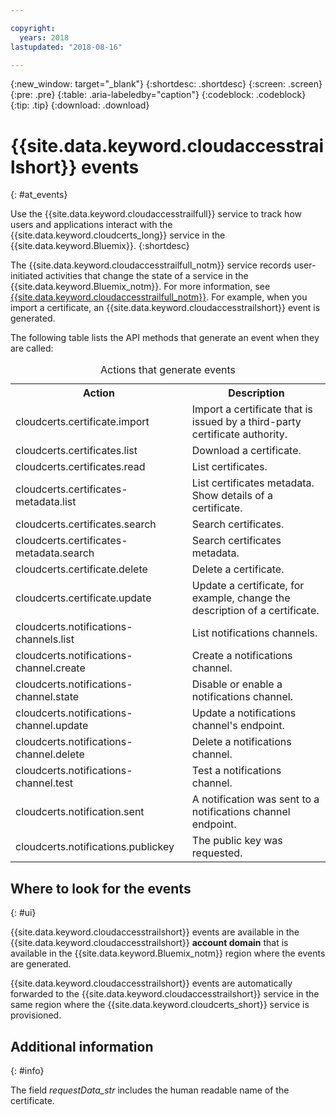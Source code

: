 ```yaml
---

copyright:
  years: 2018
lastupdated: "2018-08-16"

---
```


{:new_window: target="_blank"}
{:shortdesc: .shortdesc}
{:screen: .screen}
{:pre: .pre}
{:table: .aria-labeledby="caption"}
{:codeblock: .codeblock}
{:tip: .tip}
{:download: .download}


# {{site.data.keyword.cloudaccesstrailshort}} events  
{: #at_events}

Use the {{site.data.keyword.cloudaccesstrailfull}} service to track how users and applications interact with the {{site.data.keyword.cloudcerts_long}} service in the {{site.data.keyword.Bluemix}}.
{:shortdesc}

The {{site.data.keyword.cloudaccesstrailfull_notm}} service records user-initiated activities that change the state of a service in the {{site.data.keyword.Bluemix_notm}}. For more information, see [{{site.data.keyword.cloudaccesstrailfull_notm}}](/docs/services/cloud-activity-tracker/index.html#getting-started-with-cla). For example, when you import a certificate, an {{site.data.keyword.cloudaccesstrailshort}} event is generated.

The following table lists the API methods that generate an event when they are called:

<table>
  <caption>Actions that generate events</caption>
  <tr>
    <th>Action</th>
	  <th>Description</th>
  </tr>
  <tr>
    <td>cloudcerts.certificate.import</td>
	  <td>Import a certificate that is issued by a third-party certificate authority.</td>
  </tr>
  <tr>
    <td>cloudcerts.certificates.list</td>
	  <td>Download a certificate.</td>
  </tr>
  <tr>
    <td>cloudcerts.certificates.read</td>
	  <td>List certificates.</td>
  </tr>
  <tr>
    <td>cloudcerts.certificates-metadata.list</td>
	  <td>List certificates metadata. Show details of a certificate.</td>
  </tr>
  <tr>
    <td>cloudcerts.certificates.search</td>
	  <td>Search certificates.</td>
  </tr>
  <tr>
    <td>cloudcerts.certificates-metadata.search</td>
	  <td>Search certificates metadata.</td>
  </tr>
  <tr>
    <td>cloudcerts.certificate.delete</td>
	  <td>Delete a certificate.</td>
  </tr>
  <tr>
    <td>cloudcerts.certificate.update</td>
	  <td>Update a certificate, for example, change the description of a certificate.</td>
  </tr>
  <tr>
    <td>cloudcerts.notifications-channels.list</td>
	  <td>List notifications channels.</td>
  </tr>
  <tr>
    <td>cloudcerts.notifications-channel.create</td>
	  <td>Create a notifications channel.</td>
  </tr>
  <tr>
    <td>cloudcerts.notifications-channel.state</td>
	  <td>Disable or enable a notifications channel.</td>
  </tr>
  <tr>
    <td>cloudcerts.notifications-channel.update</td>
	  <td>Update a notifications channel's endpoint.</td>
  </tr>
  <tr>
    <td>cloudcerts.notifications-channel.delete</td>
	  <td>Delete a notifications channel.</td>
  </tr>
  <tr>
    <td>cloudcerts.notifications-channel.test</td>
	  <td>Test a notifications channel.</td>
  </tr>
  <tr>
    <td>cloudcerts.notification.sent</td>
	  <td>A notification was sent to a notifications channel endpoint.</td>
  </tr>
  <tr>
    <td>cloudcerts.notifications.publickey</td>
	  <td>The public key was requested.</td>
  </tr>
</table>

## Where to look for the events
{: #ui}

{{site.data.keyword.cloudaccesstrailshort}} events are available in the {{site.data.keyword.cloudaccesstrailshort}} **account domain** that is available in the {{site.data.keyword.Bluemix_notm}} region where the events are generated.

{{site.data.keyword.cloudaccesstrailshort}} events are automatically forwarded to the {{site.data.keyword.cloudaccesstrailshort}} service in the same region where the {{site.data.keyword.cloudcerts_short}} service is provisioned.

## Additional information
{: #info}

The field *requestData_str* includes the human readable name of the certificate.

